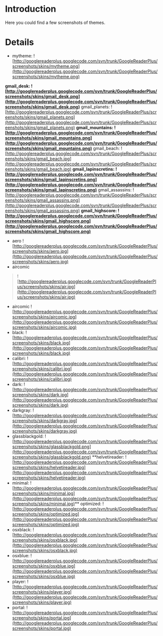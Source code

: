 # Introduction #

Here you could find a few screenshots of themes.


# Details #

  * mytheme:
![http://googlereaderplus.googlecode.com/svn/trunk/GoogleReaderPlus/screenshots/skins/mytheme.png](http://googlereaderplus.googlecode.com/svn/trunk/GoogleReaderPlus/screenshots/skins/mytheme.png)

**gmail\_desk:
![http://googlereaderplus.googlecode.com/svn/trunk/GoogleReaderPlus/screenshots/skins/gmail_desk.png](http://googlereaderplus.googlecode.com/svn/trunk/GoogleReaderPlus/screenshots/skins/gmail_desk.png)** gmail\_planets:
![http://googlereaderplus.googlecode.com/svn/trunk/GoogleReaderPlus/screenshots/skins/gmail_planets.png](http://googlereaderplus.googlecode.com/svn/trunk/GoogleReaderPlus/screenshots/skins/gmail_planets.png)
**gmail\_mountains:
![http://googlereaderplus.googlecode.com/svn/trunk/GoogleReaderPlus/screenshots/skins/gmail_mountains.png](http://googlereaderplus.googlecode.com/svn/trunk/GoogleReaderPlus/screenshots/skins/gmail_mountains.png)** gmail\_beach:
![http://googlereaderplus.googlecode.com/svn/trunk/GoogleReaderPlus/screenshots/skins/gmail_beach.jpg](http://googlereaderplus.googlecode.com/svn/trunk/GoogleReaderPlus/screenshots/skins/gmail_beach.jpg)
**gmail\_lapinscretins:
![http://googlereaderplus.googlecode.com/svn/trunk/GoogleReaderPlus/screenshots/skins/gmail_lapinscretins.png](http://googlereaderplus.googlecode.com/svn/trunk/GoogleReaderPlus/screenshots/skins/gmail_lapinscretins.png)** gmail\_assassins:
![http://googlereaderplus.googlecode.com/svn/trunk/GoogleReaderPlus/screenshots/skins/gmail_assassins.png](http://googlereaderplus.googlecode.com/svn/trunk/GoogleReaderPlus/screenshots/skins/gmail_assassins.png)
**gmail\_highscore:
![http://googlereaderplus.googlecode.com/svn/trunk/GoogleReaderPlus/screenshots/skins/gmail_highscore.png](http://googlereaderplus.googlecode.com/svn/trunk/GoogleReaderPlus/screenshots/skins/gmail_highscore.png)**

  * aero
![http://googlereaderplus.googlecode.com/svn/trunk/GoogleReaderPlus/screenshots/skins/aero.jpg](http://googlereaderplus.googlecode.com/svn/trunk/GoogleReaderPlus/screenshots/skins/aero.jpg)
  * aircomic
> ![http://googlereaderplus.googlecode.com/svn/trunk/GoogleReaderPlus/screenshots/skins/air.jpg](http://googlereaderplus.googlecode.com/svn/trunk/GoogleReaderPlus/screenshots/skins/air.jpg)
  * aircomic
![http://googlereaderplus.googlecode.com/svn/trunk/GoogleReaderPlus/screenshots/skins/aircomic.jpg](http://googlereaderplus.googlecode.com/svn/trunk/GoogleReaderPlus/screenshots/skins/aircomic.jpg)
  * black:
![http://googlereaderplus.googlecode.com/svn/trunk/GoogleReaderPlus/screenshots/skins/black.jpg](http://googlereaderplus.googlecode.com/svn/trunk/GoogleReaderPlus/screenshots/skins/black.jpg)
  * calibri:
![http://googlereaderplus.googlecode.com/svn/trunk/GoogleReaderPlus/screenshots/skins/calibri.jpg](http://googlereaderplus.googlecode.com/svn/trunk/GoogleReaderPlus/screenshots/skins/calibri.jpg)
  * dark:
![http://googlereaderplus.googlecode.com/svn/trunk/GoogleReaderPlus/screenshots/skins/dark.jpg](http://googlereaderplus.googlecode.com/svn/trunk/GoogleReaderPlus/screenshots/skins/dark.jpg)
  * darkgray:
![http://googlereaderplus.googlecode.com/svn/trunk/GoogleReaderPlus/screenshots/skins/darkgray.jpg](http://googlereaderplus.googlecode.com/svn/trunk/GoogleReaderPlus/screenshots/skins/darkgray.jpg)
  * glassblackgold:
![http://googlereaderplus.googlecode.com/svn/trunk/GoogleReaderPlus/screenshots/skins/glassblackgold.png](http://googlereaderplus.googlecode.com/svn/trunk/GoogleReaderPlus/screenshots/skins/glassblackgold.png)
**helvetireader:
![http://googlereaderplus.googlecode.com/svn/trunk/GoogleReaderPlus/screenshots/skins/helvetireader.jpg](http://googlereaderplus.googlecode.com/svn/trunk/GoogleReaderPlus/screenshots/skins/helvetireader.jpg)
  * minimal:
![http://googlereaderplus.googlecode.com/svn/trunk/GoogleReaderPlus/screenshots/skins/minimal.jpg](http://googlereaderplus.googlecode.com/svn/trunk/GoogleReaderPlus/screenshots/skins/minimal.jpg)** optimized:
![http://googlereaderplus.googlecode.com/svn/trunk/GoogleReaderPlus/screenshots/skins/optimized.jpg](http://googlereaderplus.googlecode.com/svn/trunk/GoogleReaderPlus/screenshots/skins/optimized.jpg)
  * osxblack:
![http://googlereaderplus.googlecode.com/svn/trunk/GoogleReaderPlus/screenshots/skins/osxblack.jpg](http://googlereaderplus.googlecode.com/svn/trunk/GoogleReaderPlus/screenshots/skins/osxblack.jpg)
  * osxblue:
![http://googlereaderplus.googlecode.com/svn/trunk/GoogleReaderPlus/screenshots/skins/osxblue.jpg](http://googlereaderplus.googlecode.com/svn/trunk/GoogleReaderPlus/screenshots/skins/osxblue.jpg)
  * player:
![http://googlereaderplus.googlecode.com/svn/trunk/GoogleReaderPlus/screenshots/skins/player.jpg](http://googlereaderplus.googlecode.com/svn/trunk/GoogleReaderPlus/screenshots/skins/player.jpg)
  * portal:
![http://googlereaderplus.googlecode.com/svn/trunk/GoogleReaderPlus/screenshots/skins/portal.jpg](http://googlereaderplus.googlecode.com/svn/trunk/GoogleReaderPlus/screenshots/skins/portal.jpg)
